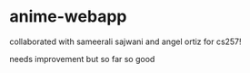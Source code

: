 # anime-webapp

collaborated with sameerali sajwani and angel ortiz for cs257!

needs improvement but so far so good
